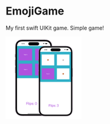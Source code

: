 # EmojiGame
My first swift UIKit game. Simple game!

<img src="EmojiGame/EmogiGame.png" alt="img" width="200"/>


